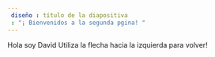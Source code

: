 ```yaml
---
 diseño : título de la diapositiva
 : "¡ Bienvenidos a la segunda pgina! "
---
```

Hola soy David
Utiliza la flecha hacia la izquierda para volver!
